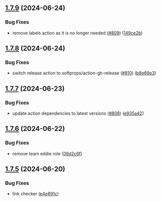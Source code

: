 ## [1.7.9](https://github.com/EddieHubCommunity/EddieBot/compare/v1.7.8...v1.7.9) (2024-06-24)


### Bug Fixes

* remove labels action as it is no longer needed ([#809](https://github.com/EddieHubCommunity/EddieBot/issues/809)) ([149ce2b](https://github.com/EddieHubCommunity/EddieBot/commit/149ce2b263c38ecdcb1bfd6dc041be0c145e61a2))



## [1.7.8](https://github.com/EddieHubCommunity/EddieBot/compare/v1.7.7...v1.7.8) (2024-06-24)


### Bug Fixes

* switch release action to softprops/action-gh-release ([#810](https://github.com/EddieHubCommunity/EddieBot/issues/810)) ([b8e69e3](https://github.com/EddieHubCommunity/EddieBot/commit/b8e69e3abc43ef437cfb2ac6c42884d47cd8f4cc))



## [1.7.7](https://github.com/EddieHubCommunity/EddieBot/compare/v1.7.6...v1.7.7) (2024-06-23)


### Bug Fixes

* update action dependencies to latest versions ([#808](https://github.com/EddieHubCommunity/EddieBot/issues/808)) ([e935a42](https://github.com/EddieHubCommunity/EddieBot/commit/e935a42d0c4126533d66a275fbfdd93162f06165))



## [1.7.6](https://github.com/EddieHubCommunity/EddieBot/compare/v1.7.5...v1.7.6) (2024-06-22)


### Bug Fixes

* remove team eddie role ([09d2c6f](https://github.com/EddieHubCommunity/EddieBot/commit/09d2c6f64bffa1537bb78028733f95239e6f673b))



## [1.7.5](https://github.com/EddieHubCommunity/EddieBot/compare/v1.7.4...v1.7.5) (2024-06-20)


### Bug Fixes

* link checker ([e4e891c](https://github.com/EddieHubCommunity/EddieBot/commit/e4e891c987a52a20f2465062cc5599af5bcbcd58))




